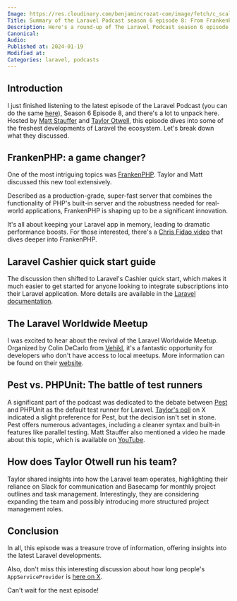```yaml
---
Image: https://res.cloudinary.com/benjamincrozat-com/image/fetch/c_scale,f_webp,q_auto,w_1200/https://github.com/benjamincrozat/content/assets/3613731/49c6dc9d-3ff2-48b0-9b7f-b7e4a695ed22
Title: Summary of the Laravel Podcast season 6 episode 8: From FrankenPHP to Team Management
Description: Here's a round-up of The Laravel Podcast season 6 episode 8: FrankenPHP, Cashier's quick guide, the Laravel Worldwide Meetup, etc.
Canonical:
Audio:
Published at: 2024-01-19
Modified at:
Categories: laravel, podcasts
---
```


## Introduction

I just finished listening to the latest episode of the Laravel Podcast (you can do the same [here](https://laravelpodcast.com/episodes/cashier-vs-spark-pest-vs-phpunit-and-how-we-manage-remote-teams)), Season 6 Episode 8, and there's a lot to unpack here. Hosted by [Matt Stauffer](https://mattstauffer.com) and [Taylor Otwell](https://x.com/taylorotwell), this episode dives into some of the freshest developments of Laravel the ecosystem. Let's break down what they discussed.

## FrankenPHP: a game changer?

One of the most intriguing topics was [FrankenPHP](https://frankenphp.dev). Taylor and Matt discussed this new tool extensively.

Described as a production-grade, super-fast server that combines the functionality of PHP's built-in server and the robustness needed for real-world applications, FrankenPHP is shaping up to be a significant innovation.

It's all about keeping your Laravel app in memory, leading to dramatic performance boosts. For those interested, there's a [Chris Fidao video](https://youtu.be/q6FQaaFZVy4?si=MU1AAi7-UNgLH-Ni) that dives deeper into FrankenPHP.

## Laravel Cashier quick start guide

The discussion then shifted to Laravel's Cashier quick start, which makes it much easier to get started for anyone looking to integrate subscriptions into their Laravel application. More details are available in the [Laravel documentation](https://laravel.com/docs/billing#quickstart).

## The Laravel Worldwide Meetup

I was excited to hear about the revival of the Laravel Worldwide Meetup. Organized by Colin DeCarlo from [Vehikl](https://vehikl.com), it's a fantastic opportunity for developers who don't have access to local meetups. More information can be found on their [website](https://meetup.laravel.com).

## Pest vs. PHPUnit: The battle of test runners

A significant part of the podcast was dedicated to the debate between [Pest](https://pestphp.com) and PHPUnit as the default test runner for Laravel. [Taylor's poll](https://x.com/taylorotwell/status/1744729110163988949) on X indicated a slight preference for Pest, but the decision isn't set in stone. Pest offers numerous advantages, including a cleaner syntax and built-in features like parallel testing. Matt Stauffer also mentioned a video he made about this topic, which is available on [YouTube](https://www.youtube.com/watch?v=W3tfEtbMTEI).

## How does Taylor Otwell run his team?

Taylor shared insights into how the Laravel team operates, highlighting their reliance on Slack for communication and Basecamp for monthly project outlines and task management. Interestingly, they are considering expanding the team and possibly introducing more structured project management roles.

## Conclusion

In all, this episode was a treasure trove of information, offering insights into the latest Laravel developments.

Also, don't miss this interesting discussion about how long people's `AppServiceProvider` is [here on X](https://x.com/ianlandsman/status/1744903740329443588?s=20).

Can't wait for the next episode!
